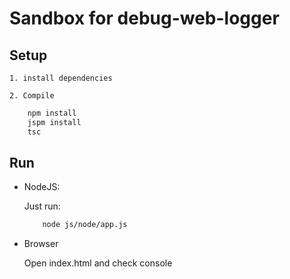 Sandbox for debug-web-logger
====

## Setup


    1. install dependencies
    
    2. Compile

```sh
    npm install
    jspm install
    tsc
```

## Run


* NodeJS:

    Just run:
    
    ```sh
        node js/node/app.js
    ```
    
* Browser

    Open index.html and check console
